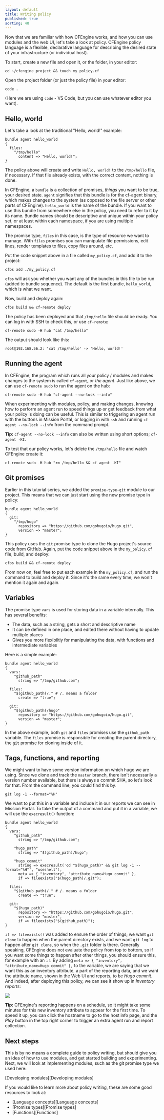 ```yaml
---
layout: default
title: Writing policy
published: true
sorting: 40
---
```


Now that we are familiar with how CFEngine works, and how you can use modules and the web UI, let's take a look at policy.
CFEngine policy language is a flexible, declarative language for describing the desired state of your infrastructure (or individual host).

To start, create a new file and open it, or the folder, in your editor:

```
cd ~/cfengine_project && touch my_policy.cf
```

Open the project folder (or just the policy file) in your editor:

```
code .
```

(Here we are using `code` - VS Code, but you can use whatever editor you want).

## Hello, world

Let's take a look at the traditional "Hello, world!" example:

```cfengine3
bundle agent hello_world
{
  files:
    "/tmp/hello"
      content => "Hello, world!";
}
```

The policy above will create and write `Hello, world!` to the `/tmp/hello` file, if necessary.
If that file already exists, with the correct content, nothing is done.

In CFEngine, a `bundle` is a collection of promises, _things_ you want to be true, your desired state.
`agent` signifies that this bundle is for the cf-agent binary, which makes changes to the system (as opposed to the file server or other parts of CFEngine).
`hello_world` is the name of the bundle.
If you want to use this bundle from somewhere else in the policy, you need to refer to it by its name.
Bundle names should be descriptive and unique within your policy set, or at least within each namespace, if you are using multiple namespaces.

The promise type, `files` in this case, is the type of resource we want to manage.
With `files` promises you can manipulate file permissions, edit lines, render templates to files, copy files around, etc.

Put the code snippet above in a file called `my_policy.cf`, and add it to the project:

```
cfbs add ./my_policy.cf
```

`cfbs` will ask you whether you want any of the bundles in this file to be run (added to bundle sequence).
The default is the first bundle, `hello_world`, which is what we want.

Now, build and deploy again:

```
cfbs build && cf-remote deploy
```

The policy has been deployed and that `/tmp/hello` file should be ready.
You can log in with SSH to check this, or use `cf-remote`:

```
cf-remote sudo -H hub "cat /tmp/hello"
```

The output should look like this:

```
root@192.168.56.2: 'cat /tmp/hello' -> 'Hello, world!'
```

## Running the agent

In CFEngine, the program which runs all your policy / modules and makes changes to the system is called `cf-agent`, or _the agent_.
Just like above, we can use `cf-remote sudo` to run the agent on the hub:

```
cf-remote sudo -H hub "cf-agent --no-lock --info"
```

When experimenting with modules, policy, and making changes, knowing how to perform an agent run to speed things up or get feedback from what your policy is doing can be useful.
This is similar to triggering an agent run with the buttons in Mission Portal, or logging in with `ssh` and running `cf-agent --no-lock --info` from the command prompt.

**Tip:** `cf-agent --no-lock --info` can also be written using short options; `cf-agent -KI`.

To test that our policy works, let's delete the `/tmp/hello` file and watch CFEngine create it:

```
cf-remote sudo -H hub "rm /tmp/hello && cf-agent -KI"
```

## Git promises

Earlier in this tutorial series, we added the `promise-type-git` module to our project.
This means that we can just start using the new promise type in policy:

```cfengine3
bundle agent hello_world
{
  git:
    "/tmp/hugo"
      repository => "https://github.com/gohugoio/hugo.git",
      version => "master";
}
```

This policy uses the `git` promise type to clone the Hugo project's source code from GitHub.
Again, put the code snippet above in the `my_policy.cf` file, build, and deploy:

```
cfbs build && cf-remote deploy
```

From now on, feel free to put each example in the `my_policy.cf`, and run the command to build and deploy it.
Since it's the same every time, we won't mention it again and again.

## Variables

The promise type `vars` is used for storing data in a variable internally.
This has several benefits:

* The data, such as a string, gets a short and descriptive name
* It can be defined in one place, and edited there without having to update multiple places
* Gives you more flexibiltiy for manipulating the data, with functions and intermediate variables

Here is a simple example:

```cfengine3
bundle agent hello_world
{
  vars:
    "github_path"
      string => "/tmp/github.com";

  files:
    "$(github_path)/." # /. means a folder
      create => "true";

  git:
    "$(github_path)/hugo"
      repository => "https://github.com/gohugoio/hugo.git",
      version => "master";
}
```

In the above example, both `git` and `files` promises use the `github_path` variable.
The `files` promise is responsible for creating the parent directory, the `git` promise for cloning inside of it.

## Tags, functions, and reporting

We might want to have some version information on which hugo we are using.
Since we clone and track the `master` branch, there isn't necessarily a version number available, but there is always a commit SHA, so let's look for that.
From the command line, you could find this by:

```
git log -1 --format="%H"
```

We want to put this in a variable and include it in our reports we can see in Mission Portal.
To take the output of a command and put it in a variable, we will use the `execresult()` function:

```cfengine3
bundle agent hello_world
{
  vars:
    "github_path"
      string => "/tmp/github.com";

    "hugo_path"
      string => "$(github_path)/hugo";

    "hugo_commit"
      string => execresult('cd "$(hugo_path)" && git log -1 --format="%H"', "useshell"),
      meta => { "inventory", "attribute_name=Hugo commit" },
      if => fileexists("$(hugo_path)/.git");

  files:
    "$(github_path)/." # /. means a folder
      create => "true";

  git:
    "$(hugo_path)"
      repository => "https://github.com/gohugoio/hugo.git",
      version => "master",
      if => fileexists("$(github_path)");
}
```

`if => fileexists()` was added to ensure the order of things; we want `git clone` to happen when the parent directory exists, and we want `git log` to happen after `git clone`, so when the `.git` folder is there.
Generally speaking, CFEngine does not evaluate the policy from top to bottom, so if you want some things to happen after other things, you should ensure this, for example with an `if`.
By adding `meta => { "inventory", "attribute_name=Hugo commit" },` to the variable, we are saying that we want this as an inventory attribute, a part of the reporting data, and we want the attribute name, shown in the Web UI and reports, to be _Hugo commit_.
And indeed, after deploying this policy, we can see it show up in _Inventory reports_:

![](hugo-commit.png)

**Tip:** CFEngine's reporting happens on a schedule, so it might take some minutes for this new inventory attribute to appear for the first time.
To speed it up, you can click the hostname to go to the host info page, and the _Play_ button in the top right corner to trigger an extra agent run and report collection.

## Next steps

This is by no means a complete guide to policy writing, but should give you an idea of how to use modules, and get started building and experimenting.
Next, we will look at implementing modules, such as the git promise type we used here:

[Developing modules][Developing modules]

If you would like to learn more about policy writing, these are some good resources to look at:

* [Language concepts][Language concepts]
* [Promise types][Promise types]
* [Functions][Functions]
